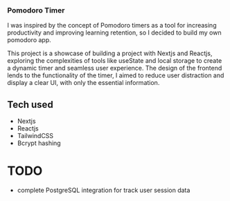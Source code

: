 ### Pomodoro Timer
I was inspired by the concept of Pomodoro timers as a tool for increasing productivity and improving learning retention, so I decided to build my own pomodoro app.

This project is a showcase of building a project with Nextjs and Reactjs, exploring the complexities of tools like useState and local storage to create a dynamic timer and seamless user experience. The design of the frontend lends to the functionality of the timer, I aimed to reduce user distraction and display a clear UI, with only the essential information.

## Tech used
- Nextjs
- Reactjs
- TailwindCSS
- Bcrypt hashing

# TODO
- complete PostgreSQL integration for track user session data